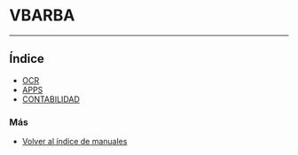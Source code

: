 # VBARBA
----------------------

## Índice

  * [OCR](./ocr/index.md)
  * [APPS](./APPS/index.md)
  * [CONTABILIDAD](./contabilidad/index.md)

### Más

  * [Volver al índice de manuales](../README.md)